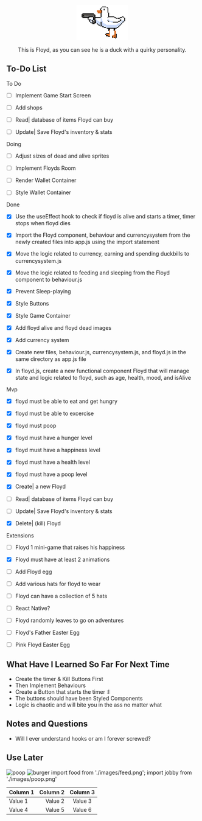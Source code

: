 
<div style="text-align:center;">
  <img src="/src/images/floyd.gif" alt="This is moving" />
</div>

<p align="center">
This is Floyd, as you can see he is a duck with a quirky personality. 
</p>

## To-Do List
To Do
- [ ] Implement Game Start Screen
- [ ] Add shops
- [ ] Read| database of items Floyd can buy
- [ ] Update| Save Floyd's inventory & stats



Doing
- [ ] Adjust sizes of dead and alive sprites
- [ ] Implement Floyds Room
- [ ] Render Wallet Container
- [ ] Style Wallet Container




Done
- [X] Use the useEffect hook to check if floyd is alive and starts a timer, timer stops when floyd dies
- [X] Import the Floyd component, behaviour and currencysystem from the newly created files into app.js using the import statement
- [X] Move the logic related to currency, earning and spending duckbills to currencysystem.js <!-- This good tho-->
- [X] Move the logic related to feeding and sleeping from the Floyd component to behaviour.js <!-- Why on earth did I think this would work-->
- [X] Prevent Sleep-playing <!-- kind of got this working? --> 
- [X] Style Buttons
- [X] Style Game Container
- [X] Add floyd alive and floyd dead images
- [X] Add currency system
- [X] Create new files, behaviour.js, currencysystem.js, and floyd.js in the same directory as app.js file
- [X] In floyd.js, create a new functional component Floyd that will manage state and logic related to floyd, such as age,  health, mood, and isAlive


Mvp
- [X] floyd must be able to eat and get hungry 
- [X] floyd must be able to excercise 
- [X] floyd must poop 
- [X] floyd must have a hunger level 
- [X] floyd must have a happiness level
- [X] floyd must have a health level
- [X] floyd must have a poop level
- [X] Create| a new Floyd
- [ ] Read| database of items Floyd can buy
- [ ] Update| Save Floyd's inventory & stats
- [X] Delete| (kill) Floyd


Extensions
- [ ] Floyd 1 mini-game that raises his happiness
- [X] Floyd must have at least 2 animations 
- [ ] Add Floyd egg
- [ ] Add various hats for floyd to wear
- [ ] Floyd can have a collection of 5 hats
- [ ] React Native?
- [ ] Floyd randomly leaves to go on adventures
- [ ] Floyd's Father Easter Egg
- [ ] Pink Floyd Easter Egg


## What Have I Learned So Far For Next Time

- Create the timer & Kill Buttons First
- Then Implement Behaviours
- Create a Button that starts the timer :I 
- The buttons should have been Styled Components
- Logic is chaotic and will bite you in the ass no matter what

## Notes and Questions
- Will I ever understand hooks or am I forever screwed?


## Use Later
<img src={jobby} alt="poop" /> 
<img src={food} alt="burger" />
import food from './images/feed.png';
import jobby from './images/poop.png'


| Column 1 | Column 2 | Column 3 |
| :------- | -------: | :------: |
| Value 1  | Value 2  | Value 3  |
| Value 4  | Value 5  | Value 6  |